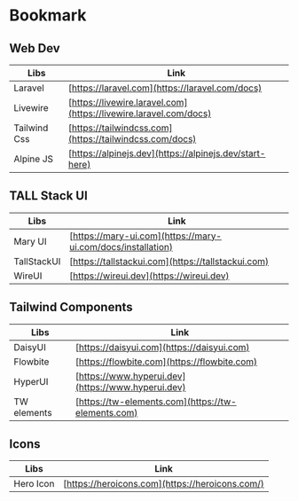 # Bookmark

## Web Dev

| Libs | Link |
| - | - |
| Laravel | [https://laravel.com](https://laravel.com/docs) |
| Livewire | [https://livewire.laravel.com](https://livewire.laravel.com/docs) |
| Tailwind Css | [https://tailwindcss.com](https://tailwindcss.com/docs) |
| Alpine JS | [https://alpinejs.dev](https://alpinejs.dev/start-here) |

## TALL Stack UI

| Libs | Link |
| - | - |
| Mary UI | [https://mary-ui.com](https://mary-ui.com/docs/installation) |
| TallStackUI | [https://tallstackui.com](https://tallstackui.com) |
| WireUI | [https://wireui.dev](https://wireui.dev) |

## Tailwind Components
| Libs | Link |
| - | - |
| DaisyUI | [https://daisyui.com](https://daisyui.com) |
| Flowbite | [https://flowbite.com](https://flowbite.com) |
| HyperUI | [https://www.hyperui.dev](https://www.hyperui.dev) |
| TW elements | [https://tw-elements.com](https://tw-elements.com) |

## Icons
| Libs | Link |
| - | - |
| Hero Icon | [https://heroicons.com](https://heroicons.com/) |
